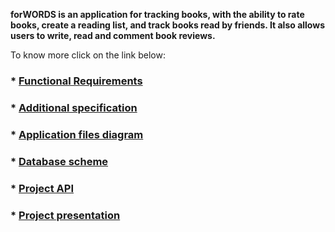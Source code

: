 **forWORDS is an application for tracking books, with the ability to rate books, create a reading list, and track books read by friends. It also allows users to write, read and comment book reviews.**

To know more click on the link below:
### * [Functional Requirements](https://fpmi-hci-2023.github.io/project13b-mobile-6y6jlu/requirements)
### * [Additional specification](https://fpmi-hci-2023.github.io/project13b-mobile-6y6jlu/specification)
### * [Application files diagram](https://fpmi-hci-2023.github.io/project13b-mobile-6y6jlu/filedia)
### * [Database scheme](https://fpmi-hci-2023.github.io/project13b-mobile-6y6jlu/db)
### * [Project API](https://fpmi-hci-2023.github.io/project13b-mobile-6y6jlu/api)
### * [Project presentation](https://fpmi-hci-2023.github.io/project13b-mobile-6y6jlu/presentation)
